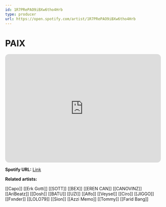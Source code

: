 ```yaml
---
id: 1R7PRePAO9iBXw6tho4Hrb
type: producer
url: https://open.spotify.com/artist/1R7PRePAO9iBXw6tho4Hrb
---
```

# PAIX

<iframe style="border-radius:12px" src="https://open.spotify.com/embed/artist/1R7PRePAO9iBXw6tho4Hrb" width="100%" height="352" frameBorder="0" allowfullscreen="" allow="autoplay; clipboard-write; encrypted-media; fullscreen; picture-in-picture" loading="lazy"></iframe>

**Spotify URL:** [Link](https://open.spotify.com/artist/1R7PRePAO9iBXw6tho4Hrb)

**Related artists:**

[[Capo]]
[[Erk Gotti]]
[[SOTT]]
[[BEX]]
[[EREN CAN]]
[[CANOVINZ]]
[[AriBeatz]]
[[Dosh]]
[[BATU]]
[[UZI]]
[[Alfo]]
[[Veysel]]
[[Ciro]]
[[JIGGO]]
[[Fxnder]]
[[LOLO79]]
[[Sion]]
[[Azzi Memo]]
[[Tommy]]
[[Farid Bang]]
